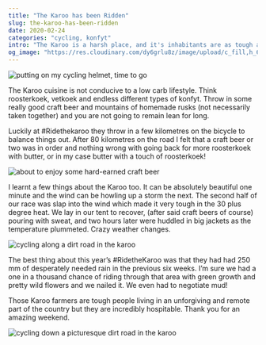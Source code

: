 ```yaml
---
title: "The Karoo has been Ridden"
slug: the-karoo-has-been-ridden
date: 2020-02-24
categories: "cycling, konfyt"
intro: "The Karoo is a harsh place, and it's inhabitants are as tough as they come. But with roosterkoek, vetkoek and endless different types of konfyt on the line (not to mention the craft beer), I can be just as tough. Winds nor heat can keep me back."
og_image: "https://res.cloudinary.com/dy6grlu8z/image/upload/c_fill,h_630,w_1200/v1582551345/pjmxx9l3rcqxcrfp7qz7.jpg"
---
```


<img src="https://res.cloudinary.com/dy6grlu8z/image/upload/v1582551345/mlwziahledkaieymascl.jpg" alt="putting on my cycling helmet, time to go" />

The Karoo cuisine is not conducive to a low carb lifestyle. Think roosterkoek, vetkoek and endless different types of konfyt. Throw in some really good craft beer and mountains of homemade rusks (not necessarily taken together) and you are not going to remain lean for long.

Luckily at #Ridethekaroo they throw in a few kilometres on the bicycle to balance things out. After 80 kilometres on the road I felt that a craft beer or two was in order and nothing wrong with going back for more roosterkoek with butter, or in my case butter with a touch of roosterkoek!

<img src="https://res.cloudinary.com/dy6grlu8z/image/upload/v1582551345/jrn6z4hxouzfiv0ov6sn.jpg" alt="about to enjoy some hard-earned craft beer" />

I learnt a few things about the Karoo too. It can be absolutely beautiful one minute and the wind can be howling up a storm the next. The second half of our race was slap into the wind which made it very tough in the 30 plus degree heat. We lay in our tent to recover, (after said craft beers of course) pouring with sweat, and two hours later were huddled in big jackets as the temperature plummeted. Crazy weather changes.

<img src="https://res.cloudinary.com/dy6grlu8z/image/upload/v1582551345/pjmxx9l3rcqxcrfp7qz7.jpg" alt="cycling along a dirt road in the karoo" />

The best thing about this year’s #RidetheKaroo was that they had had 250 mm of desperately needed rain in the previous six weeks. I’m sure we had a one in a thousand chance of riding through that area with green growth and pretty wild flowers and we nailed it. We even had to negotiate mud!

Those Karoo farmers are tough people living in an unforgiving and remote part of the country but they are incredibly hospitable. Thank you for an amazing weekend.

<img src="https://res.cloudinary.com/dy6grlu8z/image/upload/v1582551345/u4lexb1atioqjxe8tp6j.jpg" alt="cycling down a picturesque dirt road in the karoo" />
